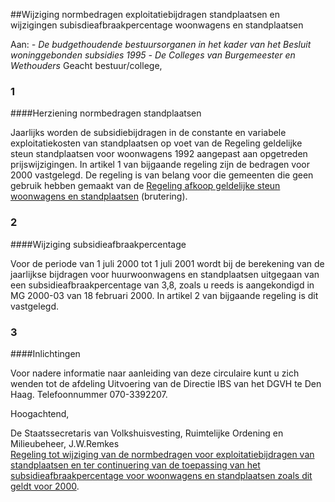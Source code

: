 <meta http-equiv='Content-Type' content='text/html; charset=utf-8' />

##Wijziging normbedragen exploitatiebijdragen standplaatsen en wijzigingen subisdieafbraakpercentage woonwagens en standplaatsen

Aan:  *- De budgethoudende bestuursorganen in het kader van het Besluit woninggebonden subsidies 1995*   *- De Colleges van Burgemeester en Wethouders*      Geacht bestuur/college,   
### 1  

####Herziening normbedragen standplaatsen

Jaarlijks worden de subsidiebijdragen in de constante en variabele exploitatiekosten van standplaatsen op voet van de Regeling geldelijke steun standplaatsen voor woonwagens 1992 aangepast aan opgetreden prijswijzigingen. In artikel 1 van bijgaande regeling zijn de bedragen voor 2000 vastgelegd. De regeling is van belang voor die gemeenten die geen gebruik hebben gemaakt van de [Regeling afkoop geldelijke steun woonwagens en standplaatsen](../../../../../../../../../ministeriele-regeling/regeling/afkoop/geldelijke/steun/woonwagens/en/standplaatsen/BWBR0010113/README.md) (brutering).    
### 2  

####Wijziging subsidieafbraakpercentage

Voor de periode van 1 juli 2000 tot 1 juli 2001 wordt bij de berekening van de jaarlijkse bijdragen voor huurwoonwagens en standplaatsen uitgegaan van een subsidieafbraakpercentage van 3,8, zoals u reeds is aangekondigd in MG 2000-03 van 18 februari 2000. In artikel 2 van bijgaande regeling is dit vastgelegd.    
### 3  

####Inlichtingen

Voor nadere informatie naar aanleiding van deze circulaire kunt u zich wenden tot de afdeling Uitvoering van de Directie IBS van het DGVH te Den Haag. Telefoonnummer 070-3392207.      

Hoogachtend, 

De 
Staatssecretaris van Volkshuisvesting, Ruimtelijke Ordening en Milieubeheer, 
J.W.Remkes   
[Regeling tot wijziging van de normbedragen voor exploitatiebijdragen van standplaatsen en ter continuering van de toepassing van het subsidieafbraakpercentage voor woonwagens en standplaatsen zoals dit geldt voor 2000](../../../../../../../../../ministeriele-regeling/regeling/tot/wijziging/van/de/normbedragen/voor/exploitatiebijdragen/van/etc/BWBR0011412/README.md).  
